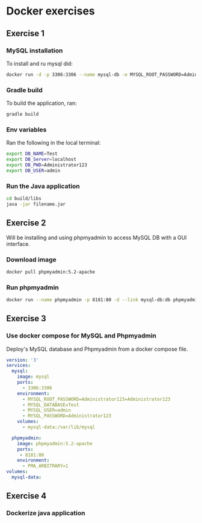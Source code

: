 # Docker exercises

## Exercise 1

### MySQL installation

To install and ru mysql did:

```bash
docker run -d -p 3306:3306 --name mysql-db -e MYSQL_ROOT_PASSWORD=Administrator123 -e MYSQL_DATABASE=Test -e MYSQL_USER=admin -e MYSQL_PASSWORD=Administrator123 mysql:8.2.0-oracle
```

### Gradle build

To build the application, ran:

```bash
gradle build
```

### Env variables

Ran the following in the local terminal:

```bash
export DB_NAME=Test
export DB_Server=localhost
export DB_PWD=Administrator123
export DB_USER=admin
```

### Run the Java application

```bash
cd build/libs
java -jar filename.jar
```

## Exercise 2

Will be installing and using phpmyadmin to access MySQL DB with a GUI interface.

### Download image

```bash
docker pull phpmyadmin:5.2-apache
```

### Run phpmyadmin

```bash
docker run --name phpmyadmin -p 8181:80 -d --link mysql-db:db phpmyadmin:5.2-apache
```

## Exercise 3

### Use docker compose for MySQL and Phpmyadmin

Deploy's MySQL database and Phpmyadmin from a docker compose file.

```yaml
version: '3'
services:
  mysql:
    image: mysql
    ports:
      - 3306:3306
    environment:
      - MYSQL_ROOT_PASSWORD=Administrator123=Administrator123
      - MYSQL_DATABASE=Test
      - MYSQL_USER=admin
      - MYSQL_PASSWORD=Administrator123
    volumes:
      - mysql-data:/var/lib/mysql

  phpmyadmin:
    image: phpmyadmin:5.2-apache
    ports:
     - 8181:80
    environment:
      - PMA_ARBITRARY=1
volumes:
  mysql-data:
```

## Exercise 4

### Dockerize java application